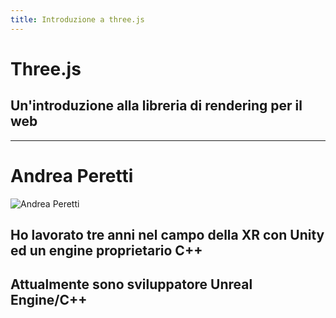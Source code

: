 ```yaml
---
title: Introduzione a three.js
---
```


# Three.js

## Un'introduzione alla libreria di rendering per il web

--- 

# Andrea Peretti

![Andrea Peretti](./andrea-peretti.jpg)

## Ho lavorato tre anni nel campo della XR con Unity ed un engine proprietario C++
## Attualmente sono sviluppatore Unreal Engine/C++